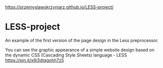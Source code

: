 https://przemyslawskrzyniarz.github.io/LESS-project/

# LESS-project
An example of the first version of the page design in the Less preprocessor.

You can see the graphic appearance of a simple website design based on the dynamic CSS (Cascading Style Sheets) language - LESS
https://pin.it/x6i3dtagohh7z5
